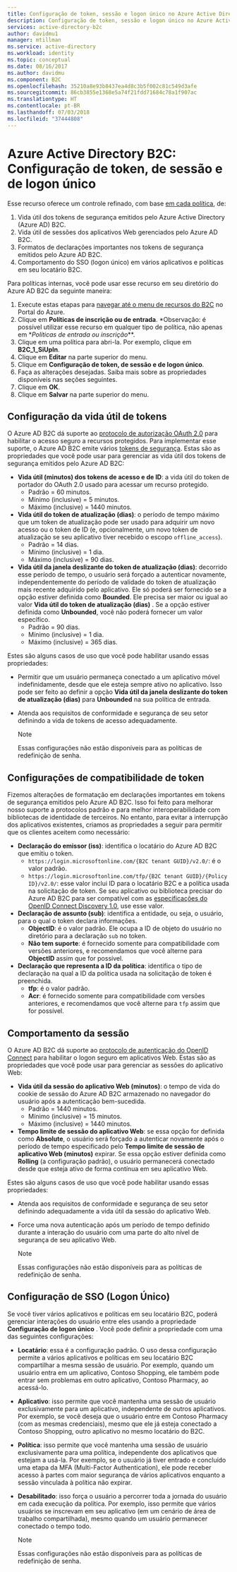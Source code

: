 ```yaml
---
title: Configuração de token, sessão e logon único no Azure Active Directory B2C | Microsoft Docs
description: Configuração de token, sessão e logon único no Azure Active Directory B2C.
services: active-directory-b2c
author: davidmu1
manager: mtillman
ms.service: active-directory
ms.workload: identity
ms.topic: conceptual
ms.date: 08/16/2017
ms.author: davidmu
ms.component: B2C
ms.openlocfilehash: 35210a8e93b8437ea4d8c3b5f002c81c549d3afe
ms.sourcegitcommit: 86cb3855e1368e5a74f21fdd71684c78a1f907ac
ms.translationtype: HT
ms.contentlocale: pt-BR
ms.lasthandoff: 07/03/2018
ms.locfileid: "37444808"
---
```

# <a name="azure-active-directory-b2c-token-session-and-single-sign-on-configuration"></a>Azure Active Directory B2C: Configuração de token, de sessão e de logon único

Esse recurso oferece um controle refinado, com base [em cada política](active-directory-b2c-reference-policies.md), de:

1. Vida útil dos tokens de segurança emitidos pelo Azure Active Directory (Azure AD) B2C.
2. Vida útil de sessões dos aplicativos Web gerenciados pelo Azure AD B2C.
3. Formatos de declarações importantes nos tokens de segurança emitidos pelo Azure AD B2C.
4. Comportamento do SSO (logon único) em vários aplicativos e políticas em seu locatário B2C.

Para políticas internas, você pode usar esse recurso em seu diretório do Azure AD B2C da seguinte maneira:

1. Execute estas etapas para [navegar até o menu de recursos do B2C](active-directory-b2c-app-registration.md#navigate-to-b2c-settings) no Portal do Azure.
2. Clique em **Políticas de inscrição ou de entrada**. *Observação: é possível utilizar esse recurso em qualquer tipo de política, não apenas em **Políticas de entrada ou inscrição*\*\*.
3. Clique em uma política para abri-la. Por exemplo, clique em **B2C_1_SiUpIn**.
4. Clique em **Editar** na parte superior do menu.
5. Clique em **Configuração de token, de sessão e de logon único**.
6. Faça as alterações desejadas. Saiba mais sobre as propriedades disponíveis nas seções seguintes.
7. Clique em **OK**.
8. Clique em **Salvar** na parte superior do menu.

## <a name="token-lifetimes-configuration"></a>Configuração da vida útil de tokens

O Azure AD B2C dá suporte ao [protocolo de autorização OAuth 2.0](active-directory-b2c-reference-protocols.md) para habilitar o acesso seguro a recursos protegidos. Para implementar esse suporte, o Azure AD B2C emite vários [tokens de segurança](active-directory-b2c-reference-tokens.md). Estas são as propriedades que você pode usar para gerenciar as vida útil dos tokens de segurança emitidos pelo Azure AD B2C:

* **Vida útil (minutos) dos tokens de acesso e de ID**: a vida útil do token de portador do OAuth 2.0 usado para acessar um recurso protegido.
  * Padrão = 60 minutos.
  * Mínimo (inclusive) = 5 minutos.
  * Máximo (inclusive) = 1440 minutos.
* **Vida útil do token de atualização (dias)**: o período de tempo máximo que um token de atualização pode ser usado para adquirir um novo acesso ou o token de ID (e, opcionalmente, um novo token de atualização se seu aplicativo tiver recebido o escopo `offline_access`).
  * Padrão = 14 dias.
  * Mínimo (inclusive) = 1 dia.
  * Máximo (inclusive) = 90 dias.
* **Vida útil da janela deslizante do token de atualização (dias)**: decorrido esse período de tempo, o usuário será forçado a autenticar novamente, independentemente do período de validade do token de atualização mais recente adquirido pelo aplicativo. Ele só poderá ser fornecido se a opção estiver definida como **Bounded**. Ele precisa ser maior ou igual ao valor **Vida útil do token de atualização (dias)** . Se a opção estiver definida como **Unbounded**, você não poderá fornecer um valor específico.
  * Padrão = 90 dias.
  * Mínimo (inclusive) = 1 dia.
  * Máximo (inclusive) = 365 dias.

Estes são alguns casos de uso que você pode habilitar usando essas propriedades:

* Permitir que um usuário permaneça conectado a um aplicativo móvel indefinidamente, desde que ele esteja sempre ativo no aplicativo. Isso pode ser feito ao definir a opção **Vida útil da janela deslizante do token de atualização (dias)** para **Unbounded** na sua política de entrada.
* Atenda aos requisitos de conformidade e segurança de seu setor definindo a vida de tokens de acesso adequadamente.

    > [!NOTE]
    > Essas configurações não estão disponíveis para as políticas de redefinição de senha.
    > 
    > 

## <a name="token-compatibility-settings"></a>Configurações de compatibilidade de token

Fizemos alterações de formatação em declarações importantes em tokens de segurança emitidos pelo Azure AD B2C. Isso foi feito para melhorar nosso suporte a protocolos padrão e para melhor interoperabilidade com bibliotecas de identidade de terceiros. No entanto, para evitar a interrupção dos aplicativos existentes, criamos as propriedades a seguir para permitir que os clientes aceitem como necessário:

* **Declaração do emissor (iss)**: identifica o locatário do Azure AD B2C que emitiu o token.
  * `https://login.microsoftonline.com/{B2C tenant GUID}/v2.0/`: é o valor padrão.
  * `https://login.microsoftonline.com/tfp/{B2C tenant GUID}/{Policy ID}/v2.0/`: esse valor inclui ID para o locatário B2C e a política usada na solicitação de token. Se seu aplicativo ou biblioteca precisar do Azure AD B2C para ser compatível com as [especificações do OpenID Connect Discovery 1.0](http://openid.net/specs/openid-connect-discovery-1_0.html), use esse valor.
* **Declaração de assunto (sub)**: identifica a entidade, ou seja, o usuário, para o qual o token declara informações.
  * **ObjectID**: é o valor padrão. Ele ocupa a ID de objeto do usuário no diretório para a declaração `sub` no token.
  * **Não tem suporte**: é fornecido somente para compatibilidade com versões anteriores, e recomendamos que você alterne para **ObjectID** assim que for possível.
* **Declaração que representa a ID da política**: identifica o tipo de declaração na qual a ID da política usada na solicitação de token é preenchida.
  * **tfp**: é o valor padrão.
  * **Acr**: é fornecido somente para compatibilidade com versões anteriores, e recomendamos que você alterne para `tfp` assim que for possível.

## <a name="session-behavior"></a>Comportamento da sessão

O Azure AD B2C dá suporte ao [protocolo de autenticação do OpenID Connect](active-directory-b2c-reference-oidc.md) para habilitar o logon seguro em aplicativos Web. Estas são as propriedades que você pode usar para gerenciar as sessões do aplicativo Web:

* **Vida útil da sessão do aplicativo Web (minutos)**: o tempo de vida do cookie de sessão do Azure AD B2C armazenado no navegador do usuário após a autenticação bem-sucedida.
  * Padrão = 1440 minutos.
  * Mínimo (inclusive) = 15 minutos.
  * Máximo (inclusive) = 1440 minutos.
* **Tempo limite de sessão do aplicativo Web**: se essa opção for definida como **Absolute**, o usuário será forçado a autenticar novamente após o período de tempo especificado pelo **Tempo limite de sessão de aplicativo Web (minutos)** expirar. Se essa opção estiver definida como **Rolling** (a configuração padrão), o usuário permanecerá conectado desde que esteja ativo de forma contínua em seu aplicativo Web.

Estes são alguns casos de uso que você pode habilitar usando essas propriedades:

* Atenda aos requisitos de conformidade e segurança de seu setor definindo adequadamente a vida útil da sessão do aplicativo Web.
* Force uma nova autenticação após um período de tempo definido durante a interação do usuário com uma parte do alto nível de segurança de seu aplicativo Web. 

    > [!NOTE]
    > Essas configurações não estão disponíveis para as políticas de redefinição de senha.
    > 
    > 

## <a name="single-sign-on-sso-configuration"></a>Configuração de SSO (Logon Único)
Se você tiver vários aplicativos e políticas em seu locatário B2C, poderá gerenciar interações do usuário entre eles usando a propriedade **Configuração de logon único** . Você pode definir a propriedade com uma das seguintes configurações:

* **Locatário**: essa é a configuração padrão. O uso dessa configuração permite a vários aplicativos e políticas em seu locatário B2C compartilhar a mesma sessão de usuário. Por exemplo, quando um usuário entra em um aplicativo, Contoso Shopping, ele também pode entrar sem problemas em outro aplicativo, Contoso Pharmacy, ao acessá-lo.
* **Aplicativo**: isso permite que você mantenha uma sessão de usuário exclusivamente para um aplicativo, independente de outros aplicativos. Por exemplo, se você deseja que o usuário entre em Contoso Pharmacy (com as mesmas credenciais), mesmo que ele já esteja conectado a Contoso Shopping, outro aplicativo no mesmo locatário do B2C. 
* **Política**: isso permite que você mantenha uma sessão de usuário exclusivamente para uma política, independente dos aplicativos que estejam a usá-la. Por exemplo, se o usuário já tiver entrado e concluído uma etapa da MFA (Multi-Factor Authentication), ele pode receber acesso à partes com maior segurança de vários aplicativos enquanto a sessão vinculada à política não expirar.
* **Desabilitado**: isso força o usuário a percorrer toda a jornada do usuário em cada execução da política. Por exemplo, isso permite que vários usuários se inscrevam em seu aplicativo (em um cenário de área de trabalho compartilhada), mesmo quando um usuário permanecer conectado o tempo todo.

    > [!NOTE]
    > Essas configurações não estão disponíveis para as políticas de redefinição de senha.
    > 
    > 

